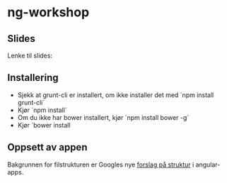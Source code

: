 ng-workshop
===========

## Slides

Lenke til slides: 

## Installering

* Sjekk at grunt-cli er installert, om ikke installer det med ´npm install grunt-cli´
* Kjør ´npm install´
* Om du ikke har bower installert, kjør ´npm install bower -g´
* Kjør ´bower install


## Oppsett av appen

Bakgrunnen for filstrukturen er Googles nye [forslag på struktur](https://docs.google.com/document/d/1XXMvReO8-Awi1EZXAXS4PzDzdNvV6pGcuaF4Q9821Es/pub) i angular-apps.

